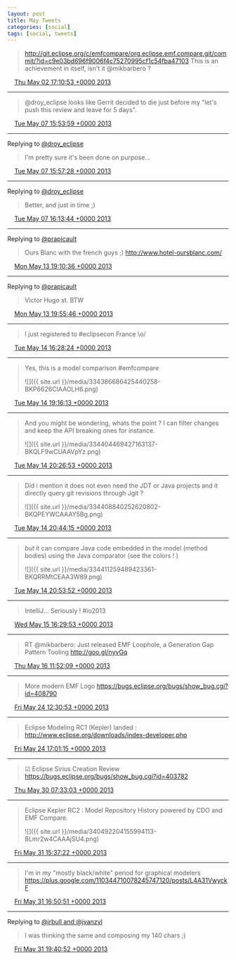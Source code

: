 ```yaml
---
layout: post
title: May Tweets
categories: [social]
tags: [social, tweets]
---
```


> http://git.eclipse.org/c/emfcompare/org.eclipse.emf.compare.git/commit/?id=c9e03bd696f9006f4c75270995cf1c54fba47103 This is an achievement in itself, isn't it @mikbarbero  ?

<img src="{{ site.url }}/media/tweet.ico" width="12" /> [Thu May 02 17:10:53 +0000 2013](https://twitter.com/bruncedric/status/330006492931579904)

----

> @droy_eclipse looks like Gerrit decided to die just before my "let's push this review and leave for 5 days".

<img src="{{ site.url }}/media/tweet.ico" width="12" /> [Tue May 07 15:53:59 +0000 2013](https://twitter.com/bruncedric/status/331799079153709057)

----

Replying to [@droy_eclipse](https://twitter.com/bruncedric/status/331799079153709057)

> I'm pretty sure it's been done on purpose...

<img src="{{ site.url }}/media/tweet.ico" width="12" /> [Tue May 07 15:57:28 +0000 2013](https://twitter.com/bruncedric/status/331799955402543104)

----

Replying to [@droy_eclipse](https://twitter.com/droy_eclipse/status/331801393889419265)

> Better, and just in time ;)

<img src="{{ site.url }}/media/tweet.ico" width="12" /> [Tue May 07 16:13:44 +0000 2013](https://twitter.com/bruncedric/status/331804050435751936)

----

Replying to [@prapicault](https://twitter.com/prapicault/status/334014348299231232)

> Ours Blanc with the french guys ;) http://www.hotel-oursblanc.com/

<img src="{{ site.url }}/media/tweet.ico" width="12" /> [Mon May 13 19:10:36 +0000 2013](https://twitter.com/bruncedric/status/334022884185997314)

----

Replying to [@prapicault](https://twitter.com/bruncedric/status/334022884185997314)

> Victor Hugo st. BTW

<img src="{{ site.url }}/media/tweet.ico" width="12" /> [Mon May 13 19:55:46 +0000 2013](https://twitter.com/bruncedric/status/334034251261546497)

----

> I just registered to #eclipsecon France \o/

<img src="{{ site.url }}/media/tweet.ico" width="12" /> [Tue May 14 16:28:24 +0000 2013](https://twitter.com/bruncedric/status/334344456834777089)

----

> Yes, this is a model comparison #emfcompare 
> 
> ![]({{ site.url }}/media/334386686425440258-BKP6626CIAAOLH6.png)

<img src="{{ site.url }}/media/tweet.ico" width="12" /> [Tue May 14 19:16:13 +0000 2013](https://twitter.com/bruncedric/status/334386686425440258)

----

> And you might be wondering, whats the point ?  I can filter changes and keep the API breaking ones for instance. 
> 
> ![]({{ site.url }}/media/334404469427163137-BKQLF9wCUAAVpYz.png)

<img src="{{ site.url }}/media/tweet.ico" width="12" /> [Tue May 14 20:26:53 +0000 2013](https://twitter.com/bruncedric/status/334404469427163137)

----

> Did i mention it does not even need the JDT or Java projects and it directly query git revisions through Jgit ? 
> 
> ![]({{ site.url }}/media/334408840252620802-BKQPEYWCAAAY5Bg.png)

<img src="{{ site.url }}/media/tweet.ico" width="12" /> [Tue May 14 20:44:15 +0000 2013](https://twitter.com/bruncedric/status/334408840252620802)

----

> *but* it can compare Java code embedded in the model (method bodies) using the Java comparator (see the colors ! ) 
> 
> ![]({{ site.url }}/media/334411259489423361-BKQRRMtCEAA3W89.png)

<img src="{{ site.url }}/media/tweet.ico" width="12" /> [Tue May 14 20:53:52 +0000 2013](https://twitter.com/bruncedric/status/334411259489423361)

----

> IntelliJ... Seriously ! #io2013

<img src="{{ site.url }}/media/tweet.ico" width="12" /> [Wed May 15 16:29:53 +0000 2013](https://twitter.com/bruncedric/status/334707215594319872)

----

> RT @mikbarbero: Just released EMF Loophole, a Generation Gap Pattern Tooling http://goo.gl/nyvGq

<img src="{{ site.url }}/media/tweet.ico" width="12" /> [Thu May 16 11:52:09 +0000 2013](https://twitter.com/bruncedric/status/334999710525964288)

----

> More modern EMF Logo
> https://bugs.eclipse.org/bugs/show_bug.cgi?id=408790

<img src="{{ site.url }}/media/tweet.ico" width="12" /> [Fri May 24 12:30:53 +0000 2013](https://twitter.com/bruncedric/status/337908558404395009)

----

> Eclipse Modeling RC1 (Kepler) landed : http://www.eclipse.org/downloads/index-developer.php

<img src="{{ site.url }}/media/tweet.ico" width="12" /> [Fri May 24 17:01:15 +0000 2013](https://twitter.com/bruncedric/status/337976600610082816)

----

> ☑ Eclipse Sirius Creation Review  https://bugs.eclipse.org/bugs/show_bug.cgi?id=403782

<img src="{{ site.url }}/media/tweet.ico" width="12" /> [Thu May 30 07:33:03 +0000 2013](https://twitter.com/bruncedric/status/340007934853537792)

----

> Eclipse Kepler RC2 : Model Repository History powered by CDO and EMF Compare. 
> 
> ![]({{ site.url }}/media/340492204155994113-BLmr2w4CAAAjSU4.png)

<img src="{{ site.url }}/media/tweet.ico" width="12" /> [Fri May 31 15:37:22 +0000 2013](https://twitter.com/bruncedric/status/340492204155994113)

----

> I'm in my "mostly black/white" period for graphical modelers https://plus.google.com/110344710078245747120/posts/L4A31VwyckF

<img src="{{ site.url }}/media/tweet.ico" width="12" /> [Fri May 31 16:50:51 +0000 2013](https://twitter.com/bruncedric/status/340510698079670272)

----

Replying to [@irbull and @jvanzyl](https://twitter.com/irbull/status/340553132465590273)

> I was thinking the same and composing my 140 chars ;)

<img src="{{ site.url }}/media/tweet.ico" width="12" /> [Fri May 31 19:40:52 +0000 2013](https://twitter.com/bruncedric/status/340553483046514688)